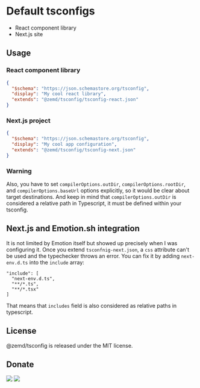 # Default tsconfigs

- React component library
- Next.js site

## Usage

### React component library

```json
{
  "$schema": "https://json.schemastore.org/tsconfig",
  "display": "My cool react library",
  "extends": "@zemd/tsconfig/tsconfig-react.json"
}
```

### Next.js project

```json
{
  "$schema": "https://json.schemastore.org/tsconfig",
  "display": "My cool app configuration",
  "extends": "@zemd/tsconfig/tsconfig-next.json"
}
```

### Warning

Also, you have to set `compilerOptions.outDir`, `compilerOptions.rootDir`, and `compilerOptions.baseUrl` options explicitly, so it would be clear about target destinations. And keep in mind that `compilerOptions.outDir` is considered a relative path in Typescript, it must be defined within your tsconfig.

## Next.js and Emotion.sh integration

It is not limited by Emotion itself but showed up precisely when I was configuring it. Once you extend `tsconfnig-next.json`, a `css` attribute can't be used and the typechecker throws an error. You can fix it by adding `next-env.d.ts` into the `include` array:

```
"include": [
  "next-env.d.ts",
  "**/*.ts",
  "**/*.tsx"
]
```

That means that `includes` field is also considered as relative paths in typescript.

## License

@zemd/tsconfig is released under the MIT license.

## Donate

[![](https://img.shields.io/badge/patreon-donate-yellow.svg)](https://www.patreon.com/red_rabbit)
[![](https://img.shields.io/static/v1?label=UNITED24&message=support%20Ukraine&color=blue)](https://u24.gov.ua/)
